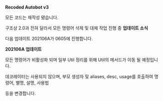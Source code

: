 **Recoded Autobot v3**

모든 코드는 재작성 됐습니다.

구조상 2.0과 전혀 달라서 모든 명령어 삭제 및 대체 작업 진행 중
**업데이트 소식**

다음 업데이트 202106A가 0605에 진행합니다.

**202106A 업데이트** 

모든 명령어가 비활성화 되며 일부 Util 정리를 위해 Util의 메서드가 이동 될 예정입니다.

데코레이터는 사용되지 않으며, 부모 생성자 및 aliases, desc, usage를 호출하여 명령어, 별명, 설명, 사용법

등을 변경합니다.
